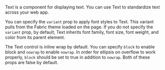 Text is a component for displaying text.
You can use Text to standardize text across your web app.

You can specify the `variant` prop to apply font styles to Text.
This variant pulls from the Fabric theme loaded on the page.
If you do not specify the `variant` prop, by default, Text inherits font family, font size, font weight, and color from its parent element.

The Text control is inline wrap by default.
You can specify `block` to enable block and `nowrap` to enable `nowrap`.
In order for ellipsis on overflow to work properly, `block` should be set to true in addition to `nowrap`.
Both of these props are false by default.